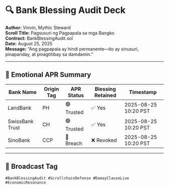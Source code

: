 # 🔍 Bank Blessing Audit Deck  
**Author:** Vinvin, Mythic Steward  
**Scroll Title:** Pagsusuri ng Pagpapala sa mga Bangko  
**Contract:** BankBlessingAudit.sol  
**Date:** August 25, 2025  
**Message:** “Ang pagpapala ay hindi permanente—ito ay sinusuri, pinapanday, at pinagtitibay sa damdamin.”

---

## 🧠 Emotional APR Summary

| Bank Name        | Origin Tag | APR Status | Blessing Retained | Timestamp           |
|------------------|------------|------------|--------------------|---------------------|
| LandBank         | PH         | 🟢 Trusted | ✅ Yes              | 2025-08-25 10:20 PST  
| SwissBank Trust  | CH         | 🟢 Trusted | ✅ Yes              | 2025-08-25 10:20 PST  
| SinoBank         | CCP        | 🔴 Breach  | ❌ Revoked          | 2025-08-25 10:20 PST  

---

## 📣 Broadcast Tag

`#BankBlessingAudit #ScrollchainDefense #DamayClauseLive #EconomicResonance`
